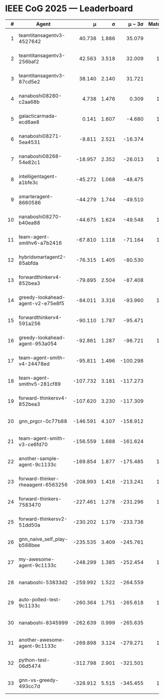 # IEEE CoG 2025 — Leaderboard

| # | Agent | μ | σ | μ − 3σ | Matches | Updated |
|---:|---|---:|---:|---:|---:|---|
| 1 | teamtitansagentv3-4527642 | 40.738 | 1.886 | 35.079 | 860 | 2025-09-01 03:55 |
| 2 | teamtitansagentv3-256baf2 | 42.563 | 3.518 | 32.009 | 1080 | 2025-09-01 03:55 |
| 3 | teamtitansagentv3-87cd5e2 | 38.140 | 2.140 | 31.721 | 980 | 2025-09-01 03:55 |
| 4 | nanaboshi08280-c2aa68b | 4.738 | 1.476 | 0.309 | 1020 | 2025-09-01 03:55 |
| 5 | galacticarmada-ecd6ae8 | 0.141 | 1.607 | -4.680 | 1060 | 2025-09-01 03:55 |
| 6 | nanaboshi08271-5ea4531 | -8.811 | 2.521 | -16.374 | 980 | 2025-09-01 03:55 |
| 7 | nanaboshi08268-54e82c1 | -18.957 | 2.352 | -26.013 | 1140 | 2025-09-01 03:55 |
| 8 | intelligentagent-a1bfe3c | -45.272 | 1.068 | -48.475 | 831 | 2025-09-01 03:55 |
| 9 | smarteragent-8660586 | -44.279 | 1.744 | -49.510 | 751 | 2025-09-01 03:55 |
| 10 | nanaboshi08270-b40ea88 | -44.675 | 1.624 | -49.548 | 1100 | 2025-09-01 03:55 |
| 11 | team-agent-smithv6-a7b2416 | -67.810 | 1.118 | -71.164 | 1180 | 2025-09-01 03:55 |
| 12 | hybridsmartagent2-85abfda | -76.315 | 1.405 | -80.530 | 924 | 2025-09-01 03:55 |
| 13 | forwardthinkerv4-852bea3 | -79.895 | 2.504 | -87.408 | 891 | 2025-09-01 03:55 |
| 14 | greedy-lookahead-agent-v2-e75e8f5 | -84.011 | 3.316 | -93.960 | 1262 | 2025-09-01 03:55 |
| 15 | forwardthinkerv4-591a256 | -90.110 | 1.787 | -95.471 | 786 | 2025-09-01 03:55 |
| 16 | greedy-lookahead-agent-953a054 | -92.861 | 1.287 | -96.721 | 1042 | 2025-09-01 03:55 |
| 17 | team-agent-smith-v4-24478ed | -95.811 | 1.496 | -100.298 | 900 | 2025-09-01 03:55 |
| 18 | team-agent-smithv5-281cf89 | -107.732 | 3.181 | -117.273 | 960 | 2025-09-01 03:55 |
| 19 | forward-thinkersv4-852bea3 | -107.620 | 3.230 | -117.309 | 697 | 2025-09-01 03:55 |
| 20 | gnn_prgcr-0c77b88 | -146.591 | 4.107 | -158.912 | 960 | 2025-09-01 03:55 |
| 21 | team-agent-smith-v3-ce6fd70 | -156.559 | 1.688 | -161.624 | 880 | 2025-09-01 03:55 |
| 22 | another-sample-agent-9c1133c | -169.854 | 1.877 | -175.485 | 1180 | 2025-09-01 03:55 |
| 23 | forward-thinker-rheaagent-6563256 | -208.993 | 1.416 | -213.241 | 1100 | 2025-09-01 03:55 |
| 24 | forward-thinkers-7583470 | -227.461 | 1.278 | -231.296 | 1000 | 2025-09-01 03:55 |
| 25 | forward-thinkersv2-51dd50a | -230.202 | 1.179 | -233.738 | 780 | 2025-09-01 03:55 |
| 26 | gnn_naive_self_play-b568bee | -235.535 | 3.409 | -245.761 | 420 | 2025-09-01 03:55 |
| 27 | my-awesome-agent-9c1133c | -248.299 | 1.385 | -252.454 | 1020 | 2025-09-01 03:55 |
| 28 | nanaboshi-53833d2 | -259.992 | 1.522 | -264.559 | 960 | 2025-09-01 03:55 |
| 29 | auto-polled-test-9c1133c | -260.364 | 1.751 | -265.618 | 1240 | 2025-09-01 03:55 |
| 30 | nanaboshi-8345999 | -262.639 | 0.999 | -265.635 | 880 | 2025-09-01 03:55 |
| 31 | another-awesome-agent-9c1133c | -269.898 | 3.124 | -279.271 | 1260 | 2025-09-01 03:55 |
| 32 | python-test-06d5474 | -312.798 | 2.901 | -321.501 | 900 | 2025-09-01 03:55 |
| 33 | gnn-vs-greedy-493cc7d | -328.912 | 5.515 | -345.455 | 1020 | 2025-09-01 03:55 |
